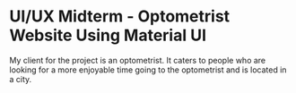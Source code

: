 # UI/UX Midterm - Optometrist Website Using Material UI
My client for the project is an optometrist. It caters to people who are looking for a more enjoyable time going to the optometrist and is located in a city.
